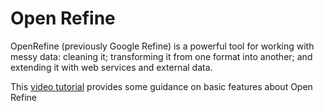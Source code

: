 # Open Refine

OpenRefine (previously Google Refine) is a powerful tool for working with messy data: cleaning it; transforming it from one format into another; and extending it with web services and external data.

This [video tutorial](https://www.youtube.com/watch?v=wfS1qTKFQoI) provides some guidance on basic features about Open Refine